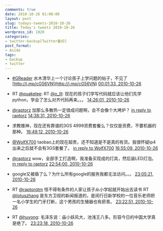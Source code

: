 ```yaml
---
comments: true
date: 2010-10-26 01:00:00
layout: post
slug: todays-tweets-2010-10-26
title: Today's tweets 2010-10-26
wordpress_id: 1020
categories:
- twitter-backup[Twitter备份]
post_format:
- Aside
tags:
- backup
- twitter
---
```





  * [#GReader](http://search.twitter.com/search?q=%23GReader) 水木清华上一个讨论孩子上学问题的帖子，不见了 [http://j.mp/cG56VN](http://j.mp/cG56VN) [00:01:33, 2010-10-26](http://twitter.com/gfrog/statuses/28704112342)





  * RT [@quakelee](http://twitter.com/quakelee): RT [@o_lll](http://twitter.com/o_lll): 现在的孩子们学写代码就应该让他们先学python，学会了怎么对齐代码再来。。。 [14:26:01, 2010-10-26](http://twitter.com/gfrog/statuses/28765634629)





  * [@raptorz](http://twitter.com/raptorz) 加那么多散热一定很成问题啊，会不会像个大烤炉？ [in reply to raptorz](http://twitter.com/raptorz/statuses/28744711983) [14:38:31, 2010-10-26](http://twitter.com/gfrog/statuses/28766189571)





  * 求教推神，现在还有靠谱的3GS 4999资费套餐么？仅仅是资费，不要机器的那种。 [16:49:12, 2010-10-26](http://twitter.com/gfrog/statuses/28771996505)





  * [@WolfX700](http://twitter.com/WolfX700) taobao上的现在超贵，还不知道是不是真的有货。我很怀疑ip4出来之后就不会有3GS套餐了。 [in reply to WolfX700](http://twitter.com/WolfX700/statuses/28772225976) [16:55:09, 2010-10-26](http://twitter.com/gfrog/statuses/28772280434)





  * [@raptorz](http://twitter.com/raptorz) wow，全部手工打造啊，我准备买现成的灯具，然后装LED灯泡。 [in reply to raptorz](http://twitter.com/raptorz/statuses/28766783759) [22:54:00, 2010-10-26](http://twitter.com/gfrog/statuses/28798093818)





  * google又被盾了么？为什么所有google的服务我都无法访问。。。 [23:05:21, 2010-10-26](http://twitter.com/gfrog/statuses/28799101277)





  * RT [@raptorqtm](http://twitter.com/raptorqtm) 怪不得有条件的人家让孩子从小学起就开始出去读书 RT [@lotuszhang](http://twitter.com/lotuszhang) 是东方卫视的新闻报道的，是闵行日新学校的一位音乐老师把一名小学生的门牙打断，这个男孩的生殖器也有瘀青。 [23:22:51, 2010-10-26](http://twitter.com/gfrog/statuses/28800664606)





  * RT [@huyong](http://twitter.com/huyong): 毛泽东说：庙小妖风大，池浅王八多。形容今日的中国大学真是绝了。 [23:23:18, 2010-10-26](http://twitter.com/gfrog/statuses/28800703961)




